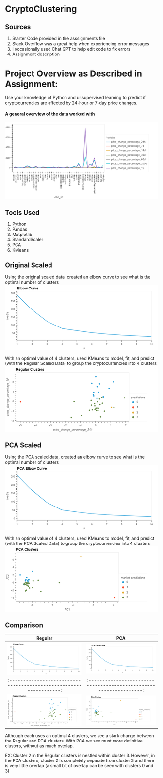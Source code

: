 # CryptoClustering

## Sources

1. Starter Code provided in the asssignments file
2. Stack Overflow was a great help when experiencing error messages
3. I occasionally used Chat GPT to help edit code to fix errors
4. Assignment description

# Project Overview as Described in Assignment:

Use your knowledge of Python and unsupervised learning to predict if cryptocurrencies are affected by 24-hour or 7-day price changes.

#### A general overview of the data worked with
![Overview](https://github.com/beccasolomon22/CryptoClustering/blob/main/Images/Overview.png) 

## Tools Used
1. Python
2. Pandas
3. Matplotlib
4. StandardScaler
5. PCA
6. KMeans

## Original Scaled

Using the original scaled data, created an elbow curve to see what is the optimal number of clusters
![reg_elbow](https://github.com/beccasolomon22/CryptoClustering/blob/main/Images/Reg_Elbow.png)

With an optimal value of 4 clusters, used KMeans to model, fit, and predict (with the Regular Scaled Data) to group the cryptocurrencies into 4 clusters
![reg_clusters](https://github.com/beccasolomon22/CryptoClustering/blob/main/Images/Reg_Clusters.png) 

## PCA Scaled

Using the PCA scaled data, created an elbow curve to see what is the optimal number of clusters
![pca_elbow](https://github.com/beccasolomon22/CryptoClustering/blob/main/Images/PCA_Elbow.png) 

With an optimal value of 4 clusters, used KMeans to model, fit, and predict (with the PCA Scaled Data) to group the cryptocurrencies into 4 clusters
![pca_clusters](https://github.com/beccasolomon22/CryptoClustering/blob/main/Images/PCA_Clusters.png) 

## Comparison

Regular          |   PCA
:-----------------------------------------------------------------:|:-----------------------------------------------------------------:
![reg_elbow](https://github.com/beccasolomon22/CryptoClustering/blob/main/Images/Reg_Elbow.png) | ![pca_elbow](https://github.com/beccasolomon22/CryptoClustering/blob/main/Images/PCA_Elbow.png) 
:-----------------------------------------------------------------:|:-----------------------------------------------------------------:
![reg_clusters](https://github.com/beccasolomon22/CryptoClustering/blob/main/Images/Reg_Clusters.png)   | ![pca_clusters](https://github.com/beccasolomon22/CryptoClustering/blob/main/Images/PCA_Clusters.png) 

Although each uses an optimal 4 clusters, we see a stark change between the Regular and PCA clusters. With PCA we see must more definitive clusters, without as much overlap. 

EX: Cluster 2 in the Regular clusters is nestled within cluster 3. However, in the PCA clusters, cluster 2 is completely separate from cluster 3 and there is very little overlap (a small bit of overlap can be seen with clusters 0 and 3)


